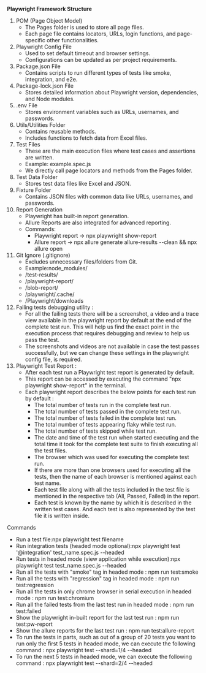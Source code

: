
**Playwright Framework Structure**

1. POM (Page Object Model)
    * The Pages folder is used to store all page files.
    * Each page file contains locators, URLs, login functions, and page-specific other functionalities.
2. Playwright Config File
    * Used to set default timeout and browser settings.
    * Configurations can be updated as per project requirements.
3. Package.json File
    * Contains scripts to run different types of tests like smoke, integration, and e2e.
4. Package-lock.json File
    * Stores detailed information about Playwright version, dependencies, and Node modules.
5. .env File
    * Stores environment variables such as URLs, usernames, and passwords.
6. Utils/Utilities Folder
    * Contains reusable methods.
    * Includes functions to fetch data from Excel files.
7. Test Files
    * These are the main execution files where test cases and assertions are written.
    * Example: example.spec.js
    * We directly call page locators and methods from the Pages folder.
8. Test Data Folder
    * Stores test data files like Excel and JSON.
9. Fixture Folder
    * Contains JSON files with common data like URLs, usernames, and passwords.
10. Report Generation
    * Playwright has built-in report generation.
    * Allure Reports are also integrated for advanced reporting.
    * Commands:
        * Playwright report → npx playwright show-report
        * Allure report → npx allure generate allure-results --clean && npx allure open
11. Git Ignore (.gitignore)
    * Excludes unnecessary files/folders from Git.
    * Example:node_modules/
    * /test-results/
    * /playwright-report/
    * /blob-report/
    * /playwright/.cache/
    * /Playwright/downloads
12. Failing tests debugging utility : 
    * For all the failing tests there will be a screenshot, a video and a trace view available in the playwright report by default at the end of the complete test run. This will help us find the exact point in the execution process that requires debugging and review to help us pass the test.
    * The screenshots and videos are not available in case the test passes successfully, but we can change these settings in the playwright config file, is required.
13. Playwright Test Report :
    * After each test run a Playwright test report is generated by default.
    * This report can be accessed by executing the command "npx playwright show-report" in the terminal.
    * Each playwright report describes the below points for each test run by default : 
        * The total number of tests run in the complete test run.
        * The total number of tests passed in the complete test run.
        * The total number of tests failed in the complete test run.
        * The total number of tests appearing flaky while test run.
        * The total number of tests skipped while test run.
        * The date and time of the test run when started executing and the total time it took for the complete test suite to finish executing all the test files.
        * The browser which was used for executing the complete test run.
        * If there are more than one browsers used for executing all the tests, then the name of each browser is mentioned against each test name.
        * Each test file along with all the tests included in the test file is mentioned in the respective tab (All, Passed, Failed) in the report.
        * Each test is known by the name by which it is described in the written test cases. And each test is also represented by the test file it is written inside.


Commands
* Run a test file:npx playwright test filename
* Run integration tests (headed mode optional):npx playwright test '@integration' test_name.spec.js --headed
* Run tests in headed mode (view application while execution):npx playwright test test_name.spec.js --headed
* Run all the tests with "smoke" tag in headed mode : npm run test:smoke
* Run all the tests with "regression" tag in headed mode : npm run test:regression
* Run all the tests in only chrome browser in serial execution in headed mode : npm run test:chromium
* Run all the failed tests from the last test run in headed mode : npm run test:failed
* Show the playwright in-built report for the last test run : npm run test:pw-report
* Show the allure reports for the last test run : npm run test:allure-report
* To run the tests in parts, such as out of a group of 20 tests you want to run only the first 5 tests in headed mode, we can execute the following command : npx playwright test --shard=1/4 --headed
* To run the next 5 tests in headed mode, we can execute the following command : npx playwright test --shard=2/4 --headed